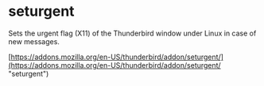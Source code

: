 seturgent
=========

Sets the urgent flag (X11) of the Thunderbird window under Linux in case of new messages.

[https://addons.mozilla.org/en-US/thunderbird/addon/seturgent/](https://addons.mozilla.org/en-US/thunderbird/addon/seturgent/ "seturgent")
